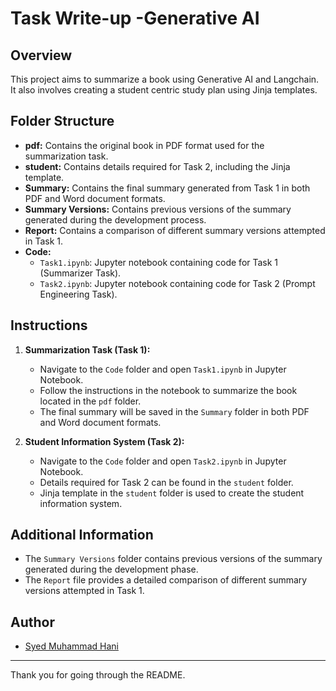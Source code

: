 # Task Write-up -Generative AI

## Overview

This project aims to summarize a book using Generative AI and Langchain. It also involves creating a student centric study plan using Jinja templates.

## Folder Structure

- **pdf:** Contains the original book in PDF format used for the summarization task.
- **student:** Contains details required for Task 2, including the Jinja template.
- **Summary:** Contains the final summary generated from Task 1 in both PDF and Word document formats.
- **Summary Versions:** Contains previous versions of the summary generated during the development process.
- **Report:** Contains a comparison of different summary versions attempted in Task 1.
- **Code:**
  - `Task1.ipynb`: Jupyter notebook containing code for Task 1 (Summarizer Task).
  - `Task2.ipynb`: Jupyter notebook containing code for Task 2 (Prompt Engineering Task).

## Instructions

1. **Summarization Task (Task 1):**
   - Navigate to the `Code` folder and open `Task1.ipynb` in Jupyter Notebook.
   - Follow the instructions in the notebook to summarize the book located in the `pdf` folder.
   - The final summary will be saved in the `Summary` folder in both PDF and Word document formats.

2. **Student Information System (Task 2):**
   - Navigate to the `Code` folder and open `Task2.ipynb` in Jupyter Notebook.
   - Details required for Task 2 can be found in the `student` folder.
   - Jinja template in the `student` folder is used to create the student information system.

## Additional Information

- The `Summary Versions` folder contains previous versions of the summary generated during the development phase.
- The `Report` file provides a detailed comparison of different summary versions attempted in Task 1.

## Author

- [Syed Muhammad Hani](https://github.com/hani-skz)

---

Thank you for going through the README. 